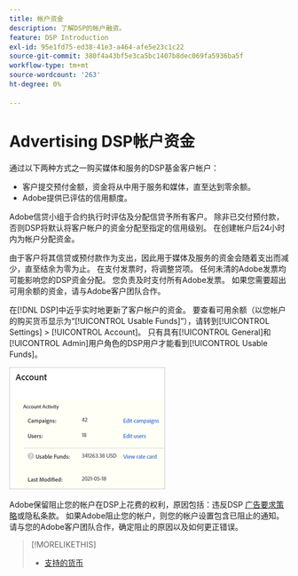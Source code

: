 ```yaml
---
title: 帐户资金
description: 了解DSP的帐户融资。
feature: DSP Introduction
exl-id: 95e1fd75-ed38-41e3-a464-afe5e23c1c22
source-git-commit: 380f4a43bf5e3ca5bc1407b8dec069fa5936ba5f
workflow-type: tm+mt
source-wordcount: '263'
ht-degree: 0%

---
```


# Advertising DSP帐户资金

通过以下两种方式之一购买媒体和服务的DSP基金客户帐户：

* 客户提交预付金额，资金将从中用于服务和媒体，直至达到零余额。
* Adobe提供已评估的信用额度。

Adobe信贷小组于合约执行时评估及分配信贷予所有客户。 除非已交付预付款，否则DSP将默认将客户帐户的资金分配至指定的信用级别。 在创建帐户后24小时内为帐户分配资金。

由于客户将其信贷或预付款作为支出，因此用于媒体及服务的资金会随着支出而减少，直至结余为零为止。 在支付发票时，将调整贷项。 任何未清的Adobe发票均可能影响您的DSP资金分配。 您负责及时支付所有Adobe发票。 如果您需要超出可用余额的资金，请与Adobe客户团队合作。

在[!DNL DSP]中近乎实时地更新了客户帐户的资金。 要查看可用余额（以您帐户的购买货币显示为“[!UICONTROL Usable Funds]”），请转到[!UICONTROL Settings] > [!UICONTROL Account]。 只有具有[!UICONTROL General]和[!UICONTROL Admin]用户角色的DSP用户才能看到[!UICONTROL Usable Funds]。

![帐户的可用资金](/help/dsp/assets/account-usable-funds.png)

Adobe保留阻止您的帐户在DSP上花费的权利，原因包括：违反DSP [广告要求策略](/help/policies/ad-requirements-policy.md)或隐私条款。 如果Adobe阻止您的帐户，则您的帐户设置包含已阻止的通知。 请与您的Adobe客户团队合作，确定阻止的原因以及如何更正错误。

>[!MORELIKETHIS]
>
>* [支持的货币](/help/dsp/currency.md)
